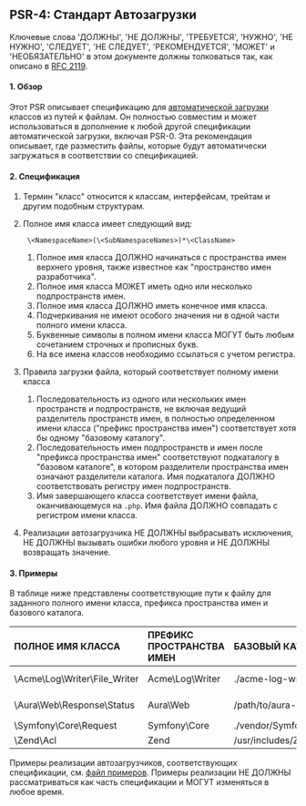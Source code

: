 ## PSR-4: Стандарт Автозагрузки

Ключевые слова 'ДОЛЖНЫ', 'НЕ ДОЛЖНЫ', 'ТРЕБУЕТСЯ', 'НУЖНО', 'НЕ НУЖНО', 'СЛЕДУЕТ', 'НЕ СЛЕДУЕТ', 'РЕКОМЕНДУЕТСЯ', 'МОЖЕТ' и 'НЕОБЯЗАТЕЛЬНО' в этом документе должны толковаться так, как описано в [RFC 2119](../rfc2119.md).

#### 1. Обзор

Этот PSR описывает спецификацию для [автоматической загрузки][phpautoload] классов из путей к файлам. Он полностью совместим и может использоваться в дополнение к любой другой спецификации автоматической загрузки, включая PSR-0. Эта рекомендация описывает, где разместить файлы, которые будут автоматически загружаться в соответствии со спецификацией.

#### 2. Спецификация

1. Термин "класс" относится к классам, интерфейсам, трейтам и другим подобным структурам.

1. Полное имя класса имеет следующий вид:

    ` \<NamespaceName>(\<SubNamespaceNames>)*\<ClassName>`

    1. Полное имя класса ДОЛЖНО начинаться с пространства имен верхнего уровня, также известное как "пространство имен разработчика".
    1. Полное имя класса МОЖЕТ иметь одно или несколько подпространств имен.
    1. Полное имя класса ДОЛЖНО иметь конечное имя класса.
    1. Подчеркивания не имеют особого значения ни в одной части полного имени класса.
    1. Буквенные символы в полном имени класса МОГУТ быть любым сочетанием строчных и прописных букв.
    1. На все имена классов необходимо ссылаться с учетом регистра.

1. Правила загрузки файла, который соответствует полному имени класса

    1. Последовательность из одного или нескольких имен пространств и подпространств, не включая ведущий разделитель пространств имен, в полностью определенном имени класса ("префикс пространства имен") соответствует хотя бы одному "базовому каталогу".
    1. Последовательность имен подпространств и имен после "префикса пространства имен" соответствуют подкаталогу в "базовом каталоге", в котором разделители пространства имен означают разделители каталога. Имя подкаталога ДОЛЖНО соответствовать регистру имен подпространств.
    1. Имя завершающего класса соответствует имени файла, оканчивающемуся на `.php`. Имя файла ДОЛЖНО совпадать с регистром имени класса.

1. Реализации автозагрузчика НЕ ДОЛЖНЫ выбрасывать исключения, НЕ ДОЛЖНЫ вызывать ошибки любого уровня и НЕ ДОЛЖНЫ возвращать значение.

#### 3. Примеры

В таблице ниже представлены соответствующие пути к файлу для заданного полного имени класса, префикса пространства имен и базового каталога.

|ПОЛНОЕ ИМЯ КЛАССА           |ПРЕФИКС ПРОСТРАНСТВА ИМЕН|БАЗОВЫЙ КАТАЛОГ       |РЕЗУЛЬТИРУЮЩИЙ ПУТЬ К ФАЙЛУ              |
|:---------------------------|:------------------------|:---------------------|:----------------------------------------|
|\Acme\Log\Writer\File_Writer|Acme\Log\Writer          |./acme-log-writer/lib/|./acme-log-writer/lib/File_Writer.php    |
|\Aura\Web\Response\Status   |Aura\Web                 |/path/to/aura-web/src/|/path/to/aura-web/src/Response/Status.php|
|\Symfony\Core\Request       |Symfony\Core             |./vendor/Symfony/Core/|./vendor/Symfony/Core/Request.php        |
|\Zend\Acl                   |Zend                     |/usr/includes/Zend/   |/usr/includes/Zend/Acl.php               |

Примеры реализации автозагрузчиков, соответствующих спецификации, см. [файл примеров][example]. Примеры реализации НЕ ДОЛЖНЫ рассматриваться как часть спецификации и МОГУТ изменяться в любое время.

[phpautoload]: https://www.php.net/autoload
[example]: https://github.com/php-fig/fig-standards/blob/master/accepted/PSR-4-autoloader-examples.md
